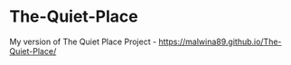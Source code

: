 # The-Quiet-Place
My version of The Quiet Place Project - https://malwina89.github.io/The-Quiet-Place/

